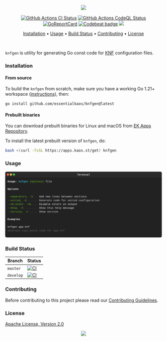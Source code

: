 <p align="center"><a href="#readme"><img src="https://gh.kaos.st/knfgen.svg"/></a></p>

<p align="center">
  <a href="https://kaos.sh/w/knfgen/ci"><img src="https://kaos.sh/w/knfgen/ci.svg" alt="GitHub Actions CI Status" /></a>
  <a href="https://kaos.sh/w/knfgen/codeql"><img src="https://kaos.sh/w/knfgen/codeql.svg" alt="GitHub Actions CodeQL Status" /></a>
  <a href="https://kaos.sh/r/knfgen"><img src="https://kaos.sh/r/knfgen.svg" alt="GoReportCard" /></a>
  <a href="https://kaos.sh/b/knfgen"><img src="https://kaos.sh/b/3ae560e1-1fef-4ca7-b46a-17558e105963.svg" alt="Codebeat badge" /></a>
  <a href="#license"><img src="https://gh.kaos.st/apache2.svg"></a>
</p>

<p align="center"><a href="#installation">Installation</a> • <a href="#usage">Usage</a> • <a href="#build-status">Build Status</a> • <a href="#contributing">Contributing</a> • <a href="#license">License</a></p>

<br/>

`knfgen` is utility for generating Go const code for [KNF](https://kaos.sh/knf-spec) configuration files.

### Installation

#### From source

To build the `knfgen` from scratch, make sure you have a working Go 1.21+ workspace ([instructions](https://go.dev/doc/install)), then:

```
go install github.com/essentialkaos/knfgen@latest
```

#### Prebuilt binaries

You can download prebuilt binaries for Linux and macOS from [EK Apps Repository](https://apps.kaos.st/knfgen/latest).

To install the latest prebuilt version of `knfgen`, do:

```bash
bash <(curl -fsSL https://apps.kaos.st/get) knfgen
```

### Usage

<img src=".github/images/usage.svg" />

### Build Status

| Branch | Status |
|------------|--------|
| `master` | [![CI](https://kaos.sh/w/knfgen/ci.svg?branch=master)](https://kaos.sh/w/knfgen/ci?query=branch:master) |
| `develop` | [![CI](https://kaos.sh/w/knfgen/ci.svg?branch=develop)](https://kaos.sh/w/knfgen/ci?query=branch:develop) |

### Contributing

Before contributing to this project please read our [Contributing Guidelines](https://github.com/essentialkaos/contributing-guidelines#contributing-guidelines).

### License

[Apache License, Version 2.0](https://www.apache.org/licenses/LICENSE-2.0)

<p align="center"><a href="https://essentialkaos.com"><img src="https://gh.kaos.st/ekgh.svg"/></a></p>
